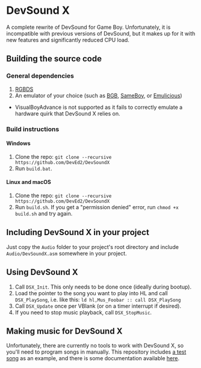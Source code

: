 # DevSound X
A complete rewrite of DevSound for Game Boy. Unfortunately, it is incompatible with previous versions of DevSound, but it makes up for it with new features and significantly reduced CPU load.

## Building the source code

### General dependencies

1. [RGBDS](https://github.com/gbdev/rgbds)
2. An emulator of your choice (such as [BGB](https://bgb.bircd.org), [SameBoy](https://sameboy.github.io), or [Emulicious](https://emulicious.net))
- VisualBoyAdvance is not supported as it fails to correctly emulate a hardware quirk that DevSound X relies on.

### Build instructions
#### Windows
1. Clone the repo: `git clone --recursive https://github.com/DevEd2/DevSoundX`
2. Run `build.bat`.

#### Linux and macOS
1. Clone the repo: `git clone --recursive https://github.com/DevEd2/DevSoundX`
2. Run `build.sh`. If you get a "permission denied" error, run `chmod +x build.sh` and try again.

## Including DevSound X in your project
Just copy the `Audio` folder to your project's root directory and include `Audio/DevSoundX.asm` somewhere in your project.

## Using DevSound X
1. Call `DSX_Init`. This only needs to be done once (ideally during bootup).
2. Load the pointer to the song you want to play into HL and call `DSX_PlaySong`, i.e. like this: `ld hl,Mus_Foobar :: call DSX_PlaySong`
3. Call `DSX_Update` once per VBlank (or on a timer interrupt if desired).
4. If you need to stop music playback, call `DSX_StopMusic`.

## Making music for DevSound X
Unfortunately, there are currently no tools to work with DevSound X, so you'll need to program songs in manually. This repository includes [a test song](https://github.com/DevEd2/DevSoundX/blob/main/Audio/Music/TestSong.asm) as an example, and there is some documentation available [here](https://github.com/DevEd2/DevSoundX/blob/main/Docs/Format.txt).
